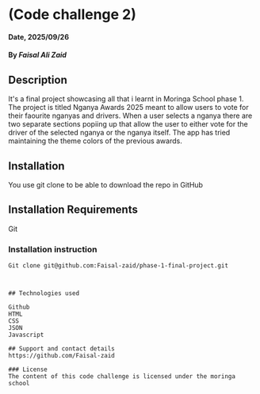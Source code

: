 # (Code challenge 2)

#### Date, 2025/09/26

#### By *Faisal Ali Zaid*

## Description
It's a final project showcasing all that i learnt in Moringa School phase 1. The project is titled Nganya Awards 2025
meant to allow users to vote for their faourite nganyas and drivers. When a user selects a nganya there are two separate
sections popiing up that allow the user to either vote for the driver of the selected nganya or the nganya itself. The app has tried maintaining the theme colors of the previous awards.


## Installation
You use git clone to be able to download the repo in GitHub

## Installation Requirements
Git

### Installation instruction
```
Git clone git@github.com:Faisal-zaid/phase-1-final-project.git



## Technologies used

Github
HTML
CSS
JSON
Javascript

## Support and contact details
https://github.com/Faisal-zaid

### License
The content of this code challenge is licensed under the moringa school
